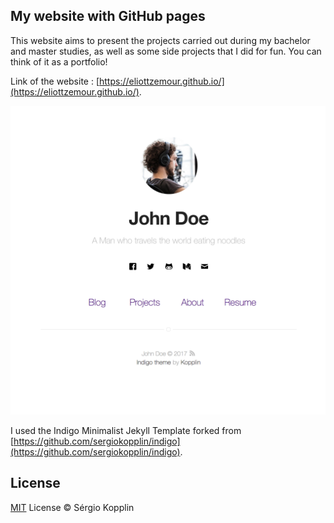 ## My website with GitHub pages

This website aims to present the projects carried out during my bachelor and master studies, as well as some side projects that I did for fun. You can think of it as a portfolio!  

Link of the website : [https://eliottzemour.github.io/](https://eliottzemour.github.io/).  

![screenshot](/assets/screen-shot.png)

I used the Indigo Minimalist Jekyll Template forked from [https://github.com/sergiokopplin/indigo](https://github.com/sergiokopplin/indigo).

## License

[MIT](https://kopplin.mit-license.org/) License © Sérgio Kopplin
